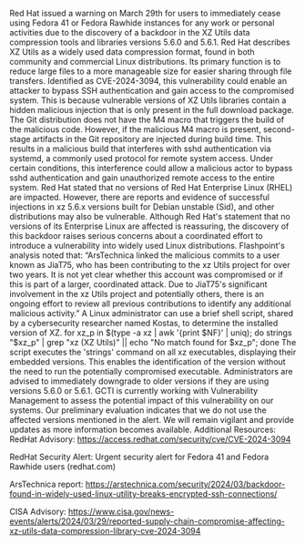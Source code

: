 Red Hat issued a warning on March 29th for users to immediately cease using Fedora 41 or Fedora Rawhide instances for any work or personal activities due to the discovery of a backdoor in the XZ Utils data compression tools and libraries versions 5.6.0 and 5.6.1. Red Hat describes XZ Utils as a widely used data compression format, found in both community and commercial Linux distributions. Its primary function is to reduce large files to a more manageable size for easier sharing through file transfers.
Identified as CVE-2024-3094, this vulnerability could enable an attacker to bypass SSH authentication and gain access to the compromised system. This is because vulnerable versions of XZ Utils libraries contain a hidden malicious injection that is only present in the full download package. The Git distribution does not have the M4 macro that triggers the build of the malicious code. However, if the malicious M4 macro is present, second-stage artifacts in the Git repository are injected during build time. This results in a malicious build that interferes with sshd authentication via systemd, a commonly used protocol for remote system access. Under certain conditions, this interference could allow a malicious actor to bypass sshd authentication and gain unauthorized remote access to the entire system.
Red Hat stated that no versions of Red Hat Enterprise Linux (RHEL) are impacted. However, there are reports and evidence of successful injections in xz 5.6.x versions built for Debian unstable (Sid), and other distributions may also be vulnerable.
Although Red Hat's statement that no versions of its Enterprise Linux are affected is reassuring, the discovery of this backdoor raises serious concerns about a coordinated effort to introduce a vulnerability into widely used Linux distributions. Flashpoint's analysis noted that: 
“ArsTechnica linked the malicious commits to a user known as JiaT75, who has been contributing to the xz Utils project for over two years. It is not yet clear whether this account was compromised or if this is part of a larger, coordinated attack. 
Due to JiaT75's significant involvement in the xz Utils project and potentially others, there is an ongoing effort to review all previous contributions to identify any additional malicious activity.”
A Linux administrator can use a brief shell script, shared by a cybersecurity researcher named Kostas, to determine the installed version of XZ.
for xz_p in $(type -a xz | awk '{print $NF}' | uniq); do strings "$xz_p" | grep "xz (XZ Utils)" || echo "No match found for $xz_p"; done
The script executes the 'strings' command on all xz executables, displaying their embedded versions. This enables the identification of the version without the need to run the potentially compromised executable. Administrators are advised to immediately downgrade to older versions if they are using versions 5.6.0 or 5.6.1. 
GCTI is currently working with Vulnerability Management to assess the potential impact of this vulnerability on our systems. Our preliminary evaluation indicates that we do not use the affected versions mentioned in the alert. We will remain vigilant and provide updates as more information becomes available.
Additional Resources:
RedHat Advisory: https://access.redhat.com/security/cve/CVE-2024-3094

RedHat Security Alert: Urgent security alert for Fedora 41 and Fedora Rawhide users (redhat.com)

ArsTechnica report: https://arstechnica.com/security/2024/03/backdoor-found-in-widely-used-linux-utility-breaks-encrypted-ssh-connections/

CISA Advisory: https://www.cisa.gov/news-events/alerts/2024/03/29/reported-supply-chain-compromise-affecting-xz-utils-data-compression-library-cve-2024-3094

